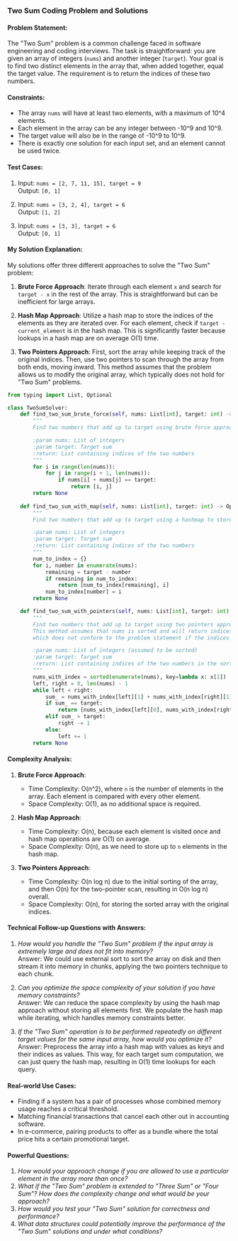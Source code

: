 ### Two Sum Coding Problem and Solutions

#### Problem Statement:
The "Two Sum" problem is a common challenge faced in software engineering and coding interviews. The task is straightforward: you are given an array of integers (`nums`) and another integer (`target`). Your goal is to find two distinct elements in the array that, when added together, equal the target value. The requirement is to return the indices of these two numbers.

#### Constraints:
- The array `nums` will have at least two elements, with a maximum of 10^4 elements.
- Each element in the array can be any integer between -10^9 and 10^9.
- The target value will also be in the range of -10^9 to 10^9.
- There is exactly one solution for each input set, and an element cannot be used twice.

#### Test Cases:
1. Input: `nums = [2, 7, 11, 15], target = 9`  
   Output: `[0, 1]`

2. Input: `nums = [3, 2, 4], target = 6`  
   Output: `[1, 2]`

3. Input: `nums = [3, 3], target = 6`  
   Output: `[0, 1]`

#### My Solution Explanation:
My solutions offer three different approaches to solve the "Two Sum" problem:

1. **Brute Force Approach**: Iterate through each element `x` and search for `target - x` in the rest of the array. This is straightforward but can be inefficient for large arrays.

2. **Hash Map Approach**: Utilize a hash map to store the indices of the elements as they are iterated over. For each element, check if `target - current_element` is in the hash map. This is significantly faster because lookups in a hash map are on average O(1) time.

3. **Two Pointers Approach**: First, sort the array while keeping track of the original indices. Then, use two pointers to scan through the array from both ends, moving inward. This method assumes that the problem allows us to modify the original array, which typically does not hold for "Two Sum" problems.

```python
from typing import List, Optional

class TwoSumSolver:
    def find_two_sum_brute_force(self, nums: List[int], target: int) -> Optional[List[int]]:
        """
        Find two numbers that add up to target using brute force approach.

        :param nums: List of integers
        :param target: Target sum
        :return: List containing indices of the two numbers
        """
        for i in range(len(nums)):
            for j in range(i + 1, len(nums)):
                if nums[i] + nums[j] == target:
                    return [i, j]
        return None
    
    def find_two_sum_with_map(self, nums: List[int], target: int) -> Optional[List[int]]:
        """
        Find two numbers that add up to target using a hashmap to store visited numbers.

        :param nums: List of integers
        :param target: Target sum
        :return: List containing indices of the two numbers
        """
        num_to_index = {}
        for i, number in enumerate(nums):
            remaining = target - number
            if remaining in num_to_index:
                return [num_to_index[remaining], i]
            num_to_index[number] = i
        return None

    def find_two_sum_with_pointers(self, nums: List[int], target: int) -> Optional[List[int]]:
        """
        Find two numbers that add up to target using two pointers approach.
        This method assumes that nums is sorted and will return indices in the sorted array, 
        which does not conform to the problem statement if the indices from the original array are expected.

        :param nums: List of integers (assumed to be sorted)
        :param target: Target sum
        :return: List containing indices of the two numbers in the sorted array
        """
        nums_with_index = sorted(enumerate(nums), key=lambda x: x[1])
        left, right = 0, len(nums) - 1
        while left < right:
            sum_ = nums_with_index[left][1] + nums_with_index[right][1]
            if sum_ == target:
                return [nums_with_index[left][0], nums_with_index[right][0]]
            elif sum_ > target:
                right -= 1
            else:
                left += 1
        return None
```

#### Complexity Analysis:
1. **Brute Force Approach**:
   - Time Complexity: O(n^2), where `n` is the number of elements in the array. Each element is compared with every other element.
   - Space Complexity: O(1), as no additional space is required.

2. **Hash Map Approach**:
   - Time Complexity: O(n), because each element is visited once and hash map operations are O(1) on average.
   - Space Complexity: O(n), as we need to store up to `n` elements in the hash map.

3. **Two Pointers Approach**:
   - Time Complexity: O(n log n) due to the initial sorting of the array, and then O(n) for the two-pointer scan, resulting in O(n log n) overall.
   - Space Complexity: O(n), for storing the sorted array with the original indices.

#### Technical Follow-up Questions with Answers:

1. *How would you handle the "Two Sum" problem if the input array is extremely large and does not fit into memory?*  
   Answer: We could use external sort to sort the array on disk and then stream it into memory in chunks, applying the two pointers technique to each chunk.

2. *Can you optimize the space complexity of your solution if you have memory constraints?*  
   Answer: We can reduce the space complexity by using the hash map approach without storing all elements first. We populate the hash map while iterating, which handles memory constraints better.

3. *If the "Two Sum" operation is to be performed repeatedly on different target values for the same input array, how would you optimize it?*  
   Answer: Preprocess the array into a hash map with values as keys and their indices as values. This way, for each target sum computation, we can just query the hash map, resulting in O(1) time lookups for each query.

#### Real-world Use Cases:
- Finding if a system has a pair of processes whose combined memory usage reaches a critical threshold.
- Matching financial transactions that cancel each other out in accounting software.
- In e-commerce, pairing products to offer as a bundle where the total price hits a certain promotional target.

#### Powerful Questions:
1. *How would your approach change if you are allowed to use a particular element in the array more than once?*
2. *What if the "Two Sum" problem is extended to "Three Sum" or "Four Sum"? How does the complexity change and what would be your approach?*
3. *How would you test your "Two Sum" solution for correctness and performance?*
4. *What data structures could potentially improve the performance of the "Two Sum" solutions and under what conditions?*
